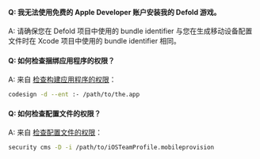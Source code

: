 #### Q: 我无法使用免费的 Apple Developer 账户安装我的 Defold 游戏。
A: 请确保您在 Defold 项目中使用的 bundle identifier 与您在生成移动设备配置文件时在 Xcode 项目中使用的 bundle identifier 相同。

#### Q: 如何检查捆绑应用程序的权限？
A: 来自 [检查构建应用程序的权限](https://developer.apple.com/library/archive/technotes/tn2415/_index.html#//apple_ref/doc/uid/DTS40016427-CH1-APPENTITLEMENTS)：

```sh
codesign -d --ent :- /path/to/the.app
```

#### Q: 如何检查配置文件的权限？
A: 来自 [检查配置文件的权限](https://developer.apple.com/library/archive/technotes/tn2415/_index.html#//apple_ref/doc/uid/DTS40016427-CH1-PROFILESENTITLEMENTS)：

```sh
security cms -D -i /path/to/iOSTeamProfile.mobileprovision
```
